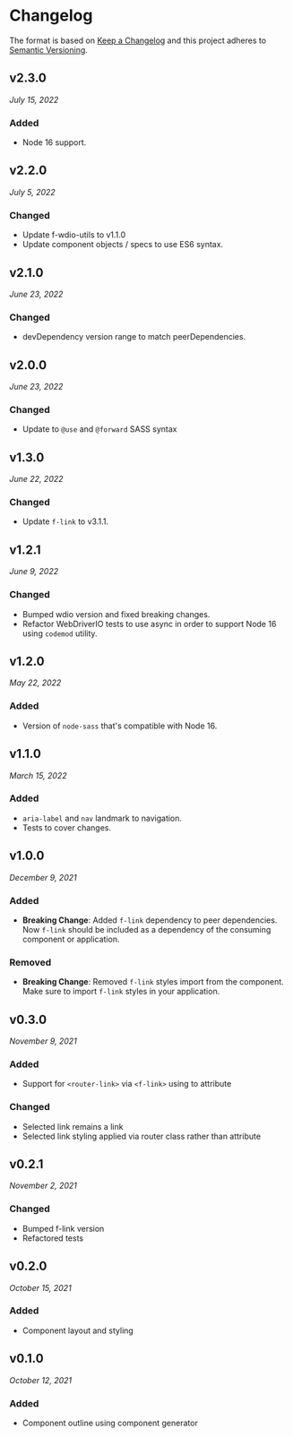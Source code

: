 # Changelog

The format is based on [Keep a Changelog](http://keepachangelog.com/en/1.0.0/)
and this project adheres to [Semantic Versioning](http://semver.org/spec/v2.0.0.html).

v2.3.0
 ------------------------------
 *July 15, 2022*

 ### Added
 - Node 16 support.


v2.2.0
------------------------------
*July 5, 2022*

### Changed
- Update f-wdio-utils to v1.1.0
- Update component objects / specs to use ES6 syntax.

v2.1.0
------------------------------
*June 23, 2022*

### Changed
- devDependency version range to match peerDependencies.

v2.0.0
-----------------------------
*June 23, 2022*

### Changed
- Update to `@use` and `@forward` SASS syntax


v1.3.0
------------------------------
*June 22, 2022*

### Changed
- Update `f-link` to v3.1.1.


v1.2.1
------------------------------
*June 9, 2022*

### Changed
- Bumped wdio version and fixed breaking changes.
- Refactor WebDriverIO tests to use async in order to support Node 16 using `codemod` utility.


v1.2.0
------------------------------
*May 22, 2022*

### Added
- Version of `node-sass` that's compatible with Node 16.


v1.1.0
------------------------------
*March 15, 2022*

### Added
- `aria-label` and `nav` landmark to navigation.
- Tests to cover changes.


v1.0.0
------------------------------
*December 9, 2021*

### Added
- **Breaking Change**: Added `f-link` dependency to peer dependencies. Now `f-link` should be included as a dependency of the consuming component or application.

### Removed
- **Breaking Change**: Removed `f-link` styles import from the component. Make sure to import `f-link` styles in your application.


v0.3.0
------------------------------
*November 9, 2021*

### Added
- Support for `<router-link>` via `<f-link>` using to attribute

### Changed
- Selected link remains a link
- Selected link styling applied via router class rather than attribute


v0.2.1
------------------------------
*November 2, 2021*

### Changed
- Bumped f-link version
- Refactored tests


v0.2.0
------------------------------
*October 15, 2021*

### Added
- Component layout and styling


v0.1.0
------------------------------
*October 12, 2021*

### Added
- Component outline using component generator
